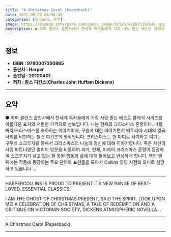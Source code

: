 ```yaml
---
title: "A Christmas Carol (Paperback)"
date: 2021-09-28 04:34:49
categories: [외국도서, 문학]
image: https://bimage.interpark.com/goods_image/9/2/5/4/207119254s.jpg
description: ● 하퍼 콜린스 출판사에서 전세계 독자들에게 가장 사랑 받는 베스트 클래식 시리즈를 아름다운 표지와 저렴한 가격으로 선보입니다. 나는 현재의 크리스마스 혼령이다. 나를 봐라!크리스마스를 축하하는 이야기이자, 구원에 대한 이야기면서 빅토리아 시대의 영국 사회를 비판하는 찰스 디킨즈의
---
```


## **정보**

- **ISBN : 9780007350865**
- **출판사 : Harper**
- **출판일 : 20100401**
- **저자 : 찰스 디킨스(Charles John Huffam Dickens)**

------



## **요약**

●  하퍼 콜린스 출판사에서 전세계 독자들에게 가장 사랑 받는 베스트 클래식 시리즈를 아름다운 표지와 저렴한 가격으로 선보입니다.  나는 현재의 크리스마스 혼령이다. 나를 봐라!크리스마스를 축하하는 이야기이자, 구원에 대한 이야기면서 빅토리아 시대의 영국 사회를 비판하는 찰스 디킨즈의 명작입니다. 크리스마스는 한 마디로 사기라고 여기는 구두쇠 스크루지를 통해서 크리스마스의 나눔의 정신에 대해 이야기합니다. 죽은 자신의 사업 파트너였던 말리의 방문을 비롯하여 과거, 현재, 미래의 크리스마스 혼령이 등장하여 스크루지가 살고 있는 잘 못된 행동과 삶에 대해 돌아보고 반성하게 합니다. 책의 맨 뒤에는 작품에 등장하는 주요 단어와 표현들을 모아서 Collins 영영 사전의 의미로 설명하고 있습니다....

------

HARPERCOLLINS IS PROUD TO PRESENT ITS NEW RANGE OF BEST-LOVED, ESSENTIAL CLASSICS.

I AM THE GHOST OF CHRISTMAS PRESENT, SAID THE SPIRIT. LOOK UPON ME! A CELEBRATION OF CHRISTMAS, A TALE OF REDEMPTION AND A CRITIQUE ON VICTORIAN SOCIETY, DICKENS ATMOSPHERIC NOVELLA... 

------


A Christmas Carol (Paperback) 

------


